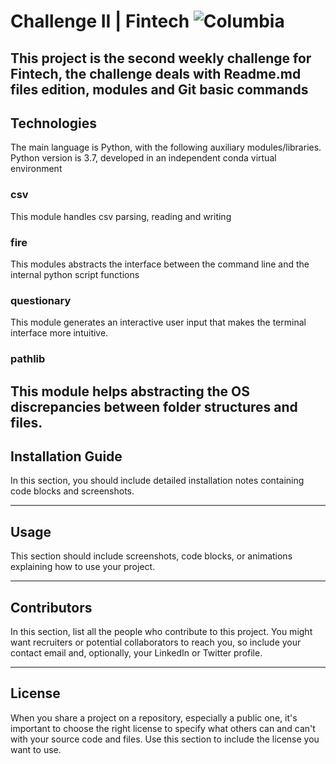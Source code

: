 # Challenge II | Fintech ![Columbia](https://instructure-uploads-pdx.s3.us-west-2.amazonaws.com/account_150420000000000001/attachments/590996/columbia.png)

This project is the second weekly challenge for Fintech, the challenge deals with Readme.md files edition, modules and Git basic commands
---

## Technologies

The main language is Python, with the following auxiliary modules/libraries.
Python version is 3.7, developed in an independent conda virtual environment

### csv
This module handles csv parsing, reading and writing

### fire
This modules abstracts the interface between the command line and the internal python script functions

### questionary
This module generates an interactive user input that makes the terminal interface more intuitive.

### pathlib
This module helps abstracting the OS discrepancies between folder structures and files.
---

## Installation Guide

In this section, you should include detailed installation notes containing code blocks and screenshots.

---

## Usage

This section should include screenshots, code blocks, or animations explaining how to use your project.

---

## Contributors

In this section, list all the people who contribute to this project. You might want recruiters or potential collaborators to reach you, so include your contact email and, optionally, your LinkedIn or Twitter profile.

---

## License

When you share a project on a repository, especially a public one, it's important to choose the right license to specify what others can and can't with your source code and files. Use this section to include the license you want to use.

